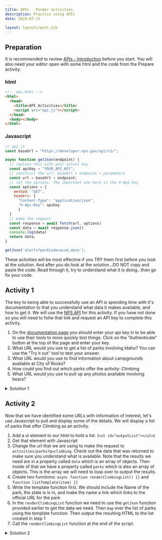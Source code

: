 ```yaml
---
title: APIs - Ponder activities.
description: Practice using APIs
date: 2024-07-31

layout: layouts/post.njk
---
```


## Preparation

It is recommended to review [APIs - Introduction](../prepare1) before you start. You will also need your editor open with some html and the code from the Prepare activity:

### html

```html
<!-- api.html -->
<html>
  <head>
    <title>API Activities</title>
    <script src="api.js"></script>
  </head>
  <body></body>
</html>
```

### Javascript

```javascript
// api.js
const baseUrl = "https://developer.nps.gov/api/v1/";

async function getJson(endpoint) {
  // replace this with your actual key
  const apiKey = "YOUR_API_KEY";
  // construct the url: baseUrl + endpoint + parameters
  const url = baseUrl + endpoint;
  // set the options. The important one here is the X-Api-Key
  const options = {
    method: "GET",
    headers: {
      "Content-Type": "application/json",
      "X-Api-Key": apiKey
      }
  }
  // make the request
  const response = await fetch(url, options)
  const data = await response.json()
  console.log(data)
  return data;
}

getJson('alerts?parkCode=acad,dena`);
```

These activities will be most effective if you TRY them first before you look at the solution. And after you do look at the solution...DO NOT copy and paste the code. Read through it, try to understand what it is doing...then go fix your code.

## Activity 1

The key to being able to successfully use an API is spending time with it's documentation to that you understand what data it makes available, and how to get it. We will use the [NPS API](https://www.nps.gov/subjects/developer/get-started.htm) for this activity.  If you have not done so you will need to follw that link and request an API key to complete this activity.

1. On the [documentation page](https://www.nps.gov/subjects/developer/api-documentation.htm) you should enter your api key in to be able to use their tools to more quickly test things. Click on the "Authenticate" button at the top of the page and enter your key.
2. What URL would you use to get a list of parks involving Idaho?  You can use the "Try it out" tool to test your answer.
3. What URL would you use to find information about campgrounds available at City of Rocks?
4. How could you find out which parks offer the activity: Climbing
5. What URL would you use to pull up any photos available involving bears?

<details>
<summary>Solution 1</summary>

2. https://developer.nps.gov/api/v1/parks?stateCode=id
3. https://developer.nps.gov/api/v1/campgrounds?parkCode=ciro
4. https://developer.nps.gov/api/v1/activities/parks?q=climbing
5. https://developer.nps.gov/api/v1/multimedia/galleries?q=bears

</details>

## Activity 2

Now that we have identified some URLs with information of interest, let's use Javascript to pull and display some of the details. We will display a list of parks that offer Climbing as an activity.

1. Add a ul element to our html to hold a list. (`<ul id="outputList"></ul>`)
2. Get that element with Javascript
3. Change the url that we are using to make the request to `activities/parks?q=climbing`. Check out the data that was returned to make sure you understand what is available. Note that the results we need are in a property called `data` which is an array of objects. Then inside of that we have a property called `parks` which is also an array of objects. This is the array we will need to loop over to output the results.
4. Create two functions: `async function renderClimbingList() {}` and `function listTemplate(item) {}`
5. Write the template function first. We should include the Name of the park, the state is is in, and make the name a link which links to the official URL for the park
6. In the `renderClimbingList` function we need to use the `getJson` function provided earlier to get the data we need. Then `map` over the list of parks using the template function. Then output the resulting HTML to the list created in step 1
7. Call the `renderClimbingList` function at the end of the script.

<details>
<summary>Solution 2</summary>

```javascript
const baseUrl = "https://developer.nps.gov/api/v1/";

async function getJson(endpoint) {
  // replace this with your actual key
  const apiKey = "YOUR_API_KEY";
  // construct the url: baseUrl + endpoint + parameters
  const url = baseUrl + endpoint;
  // set the options. The important one here is the X-Api-Key
  const options = {
    method: "GET",
    headers: {
      "Content-Type": "application/json",
      "X-Api-Key": apiKey
      }
  }
  // make the request
  const response = await fetch(url, options)
  const data = await response.json()
  console.log(data)
  return data;
}

function listTemplate(item) {
  return `<li><a href="${item.url}">${item.fullName}</a> ${item.states}</li>`
}

async function renderClimbingList() {
  const endpoint = "activities/parks?q=climbing"
  const data = await getJson(endpoint)
  const parks = data.data.parks
  const listHtml = parks.map(listTemplate).join("")
  document.getElementById("outputList").innerHTML = listHtml;
}
renderClimbingList()

```

</details>
